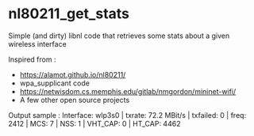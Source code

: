 # nl80211_get_stats
Simple (and dirty) libnl code that retrieves some stats about a given wireless interface

Inspired from :
- https://alamot.github.io/nl80211/
- wpa_supplicant code
- https://netwisdom.cs.memphis.edu/gitlab/nmgordon/mininet-wifi/
- A few other open source projects

Output sample : 
 Interface: wlp3s0 | txrate: 72.2 MBit/s | txfailed: 0 | freq: 2412 | MCS: 7 | NSS: 1 | VHT_CAP: 0 | HT_CAP: 4462
